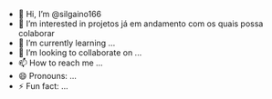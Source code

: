 - 👋 Hi, I’m @silgaino166
- 👀 I’m interested in projetos já em andamento com os quais possa colaborar
- 🌱 I’m currently learning ...
- 💞️ I’m looking to collaborate on ...
- 📫 How to reach me ...
- 😄 Pronouns: ...
- ⚡ Fun fact: ...

<!---
silgaino166/silgaino166 is a ✨ special ✨ repository because its `README.md` (this file) appears on your GitHub profile.
You can click the Preview link to take a look at your changes.
--->
